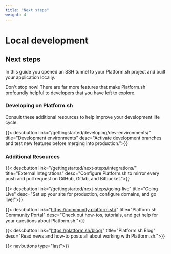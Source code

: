 ```yaml
---
title: "Next steps"
weight: 4
---
```


# Local development

## Next steps

In this guide you opened an SSH tunnel to your Platform.sh project and built your application locally.

Don't stop now! There are far more features that make Platform.sh profoundly helpful to developers that you have left to explore.

### Developing on Platform.sh

Consult these additional resources to help improve your development life cycle.

{{< descbutton link="/gettingstarted/developing/dev-environments/" title="Development environments" desc="Activate development branches and test new features before merging into production.">}}

### Additional Resources

{{< descbutton link="/gettingstarted/next-steps/integrations/" title="External Integrations" desc="Configure Platform.sh to mirror every push and pull request on GitHub, Gitlab, and Bitbucket.">}}

{{< descbutton link="/gettingstarted/next-steps/going-live" title="Going Live" desc="Set up your site for production, configure domains, and go live!">}}

{{< descbutton link="https://community.platform.sh/" title="Platform.sh Community Portal" desc="Check out how-tos, tutorials, and get help for your questions about Platform.sh.">}}

{{< descbutton link="https://platform.sh/blog/" title="Platform.sh Blog" desc="Read news and how-to posts all about working with Platform.sh.">}}

{{< navbuttons type="last">}}
